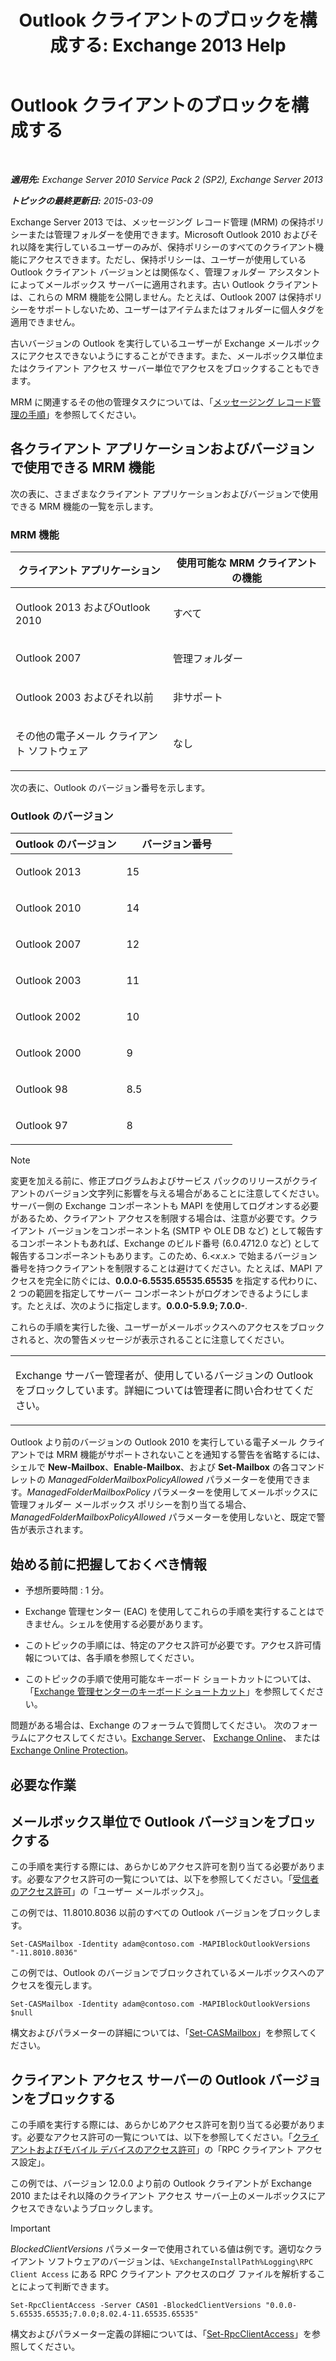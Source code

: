 ﻿---
title: 'Outlook クライアントのブロックを構成する: Exchange 2013 Help'
TOCTitle: Outlook クライアントのブロックを構成する
ms:assetid: 3a579c83-8bc7-4adc-a25c-8eb6eed7220c
ms:mtpsurl: https://technet.microsoft.com/ja-jp/library/Dd335207(v=EXCHG.150)
ms:contentKeyID: 51407519
ms.date: 04/24/2018
mtps_version: v=EXCHG.150
ms.translationtype: HT
---

# Outlook クライアントのブロックを構成する

 

_**適用先:** Exchange Server 2010 Service Pack 2 (SP2), Exchange Server 2013_

_**トピックの最終更新日:** 2015-03-09_

Exchange Server 2013 では、メッセージング レコード管理 (MRM) の保持ポリシーまたは管理フォルダーを使用できます。Microsoft Outlook 2010 およびそれ以降を実行しているユーザーのみが、保持ポリシーのすべてのクライアント機能にアクセスできます。ただし、保持ポリシーは、ユーザーが使用している Outlook クライアント バージョンとは関係なく、管理フォルダー アシスタントによってメールボックス サーバーに適用されます。古い Outlook クライアントは、これらの MRM 機能を公開しません。たとえば、Outlook 2007 は保持ポリシーをサポートしないため、ユーザーはアイテムまたはフォルダーに個人タグを適用できません。

古いバージョンの Outlook を実行しているユーザーが Exchange メールボックスにアクセスできないようにすることができます。また、メールボックス単位またはクライアント アクセス サーバー単位でアクセスをブロックすることもできます。

MRM に関連するその他の管理タスクについては、「[メッセージング レコード管理の手順](messaging-records-management-procedures-exchange-2013-help.md)」を参照してください。

## 各クライアント アプリケーションおよびバージョンで使用できる MRM 機能

次の表に、さまざまなクライアント アプリケーションおよびバージョンで使用できる MRM 機能の一覧を示します。

### MRM 機能

<table>
<colgroup>
<col style="width: 50%" />
<col style="width: 50%" />
</colgroup>
<thead>
<tr class="header">
<th>クライアント アプリケーション</th>
<th>使用可能な MRM クライアントの機能</th>
</tr>
</thead>
<tbody>
<tr class="odd">
<td><p>Outlook 2013 およびOutlook 2010</p></td>
<td><p>すべて</p></td>
</tr>
<tr class="even">
<td><p>Outlook 2007</p></td>
<td><p>管理フォルダー</p></td>
</tr>
<tr class="odd">
<td><p>Outlook 2003 およびそれ以前</p></td>
<td><p>非サポート</p></td>
</tr>
<tr class="even">
<td><p>その他の電子メール クライアント ソフトウェア</p></td>
<td><p>なし</p></td>
</tr>
</tbody>
</table>


次の表に、Outlook のバージョン番号を示します。

### Outlook のバージョン

<table>
<colgroup>
<col style="width: 50%" />
<col style="width: 50%" />
</colgroup>
<thead>
<tr class="header">
<th>Outlook のバージョン</th>
<th>バージョン番号</th>
</tr>
</thead>
<tbody>
<tr class="odd">
<td><p>Outlook 2013</p></td>
<td><p>15</p></td>
</tr>
<tr class="even">
<td><p>Outlook 2010</p></td>
<td><p>14</p></td>
</tr>
<tr class="odd">
<td><p>Outlook 2007</p></td>
<td><p>12</p></td>
</tr>
<tr class="even">
<td><p>Outlook 2003</p></td>
<td><p>11</p></td>
</tr>
<tr class="odd">
<td><p>Outlook 2002</p></td>
<td><p>10</p></td>
</tr>
<tr class="even">
<td><p>Outlook 2000</p></td>
<td><p>9</p></td>
</tr>
<tr class="odd">
<td><p>Outlook 98</p></td>
<td><p>8.5</p></td>
</tr>
<tr class="even">
<td><p>Outlook 97</p></td>
<td><p>8</p></td>
</tr>
</tbody>
</table>



> [!NOTE]
> 変更を加える前に、修正プログラムおよびサービス パックのリリースがクライアントのバージョン文字列に影響を与える場合があることに注意してください。サーバー側の Exchange コンポーネントも MAPI を使用してログオンする必要があるため、クライアント アクセスを制限する場合は、注意が必要です。クライアント バージョンをコンポーネント名 (SMTP や OLE DB など) として報告するコンポーネントもあれば、Exchange のビルド番号 (6.0.4712.0 など) として報告するコンポーネントもあります。このため、6.&lt;<EM>x</EM>.<EM>x</EM>.&gt; で始まるバージョン番号を持つクライアントを制限することは避けてください。たとえば、MAPI アクセスを完全に防ぐには、<STRONG>0.0.0-6.5535.65535.65535</STRONG> を指定する代わりに、2 つの範囲を指定してサーバー コンポーネントがログオンできるようにします。たとえば、次のように指定します。<STRONG>0.0.0-5.9.9; 7.0.0-</STRONG>.



これらの手順を実行した後、ユーザーがメールボックスへのアクセスをブロックされると、次の警告メッセージが表示されることに注意してください。


<table>
<colgroup>
<col style="width: 100%" />
</colgroup>
<tbody>
<tr class="odd">
<td><p>Exchange サーバー管理者が、使用しているバージョンの Outlook をブロックしています。詳細については管理者に問い合わせてください。</p></td>
</tr>
</tbody>
</table>


Outlook より前のバージョンの Outlook 2010 を実行している電子メール クライアントでは MRM 機能がサポートされないことを通知する警告を省略するには、シェルで **New-Mailbox**、**Enable-Mailbox**、および **Set-Mailbox** の各コマンドレットの *ManagedFolderMailboxPolicyAllowed* パラメーターを使用できます。*ManagedFolderMailboxPolicy* パラメーターを使用してメールボックスに管理フォルダー メールボックス ポリシーを割り当てる場合、*ManagedFolderMailboxPolicyAllowed* パラメーターを使用しないと、既定で警告が表示されます。

## 始める前に把握しておくべき情報

  - 予想所要時間 : 1 分。

  - Exchange 管理センター (EAC) を使用してこれらの手順を実行することはできません。シェルを使用する必要があります。

  - このトピックの手順には、特定のアクセス許可が必要です。アクセス許可情報については、各手順を参照してください。

  - このトピックの手順で使用可能なキーボード ショートカットについては、「[Exchange 管理センターのキーボード ショートカット](keyboard-shortcuts-in-the-exchange-admin-center-exchange-online-protection-help.md)」を参照してください。

問題がある場合は、Exchange のフォーラムで質問してください。 次のフォーラムにアクセスしてください。[Exchange Server](https://go.microsoft.com/fwlink/p/?linkid=60612)、 [Exchange Online](https://go.microsoft.com/fwlink/p/?linkid=267542)、 または [Exchange Online Protection](https://go.microsoft.com/fwlink/p/?linkid=285351)。

## 必要な作業

## メールボックス単位で Outlook バージョンをブロックする

この手順を実行する際には、あらかじめアクセス許可を割り当てる必要があります。必要なアクセス許可の一覧については、以下を参照してください。「[受信者のアクセス許可](recipients-permissions-exchange-2013-help.md)」の「ユーザー メールボックス」。

この例では、11.8010.8036 以前のすべての Outlook バージョンをブロックします。

    Set-CASMailbox -Identity adam@contoso.com -MAPIBlockOutlookVersions "-11.8010.8036"

この例では、Outlook のバージョンでブロックされているメールボックスへのアクセスを復元します。

    Set-CASMailbox -Identity adam@contoso.com -MAPIBlockOutlookVersions $null

構文およびパラメーターの詳細については、「[Set-CASMailbox](https://technet.microsoft.com/ja-jp/library/bb125264\(v=exchg.150\))」を参照してください。

## クライアント アクセス サーバーの Outlook バージョンをブロックする

この手順を実行する際には、あらかじめアクセス許可を割り当てる必要があります。必要なアクセス許可の一覧については、以下を参照してください。「[クライアントおよびモバイル デバイスのアクセス許可](clients-and-mobile-devices-permissions-exchange-2013-help.md)」の「RPC クライアント アクセス設定」。

この例では、バージョン 12.0.0 より前の Outlook クライアントが Exchange 2010 またはそれ以降のクライアント アクセス サーバー上のメールボックスにアクセスできないようブロックします。


> [!IMPORTANT]
> <EM>BlockedClientVersions</EM> パラメーターで使用されている値は例です。適切なクライアント ソフトウェアのバージョンは、<CODE>%ExchangeInstallPath%Logging\RPC Client Access</CODE> にある RPC クライアント アクセスのログ ファイルを解析することによって判断できます。



    Set-RpcClientAccess -Server CAS01 -BlockedClientVersions "0.0.0-5.65535.65535;7.0.0;8.02.4-11.65535.65535"

構文およびパラメーター定義の詳細については、「[Set-RpcClientAccess](https://technet.microsoft.com/ja-jp/library/dd351072\(v=exchg.150\))」を参照してください。

